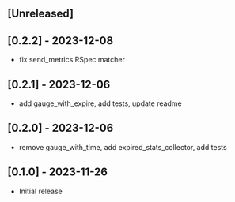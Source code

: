 ## [Unreleased]

## [0.2.2] - 2023-12-08
- fix send_metrics RSpec matcher

## [0.2.1] - 2023-12-06
- add gauge_with_expire, add tests, update readme

## [0.2.0] - 2023-12-06
- remove gauge_with_time, add expired_stats_collector, add tests

## [0.1.0] - 2023-11-26
- Initial release
